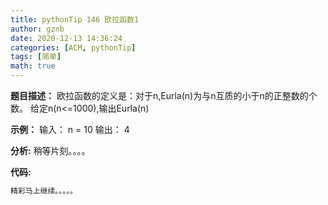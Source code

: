```yaml
---
title: pythonTip 146 欧拉函数1
author: gznb
date: 2020-12-13 14:36:24
categories: [ACM, pythonTip]
tags: [简单]
math: true
---
```


**题目描述：**
欧拉函数的定义是：对于n,Eurla(n)为与n互质的小于n的正整数的个数。
给定n(n<=1000),输出Eurla(n)

**示例：**
输入：
n = 10
输出：
4


**分析:**
稍等片刻。。。。

**代码:**
```python
精彩马上继续。。。。。
```
